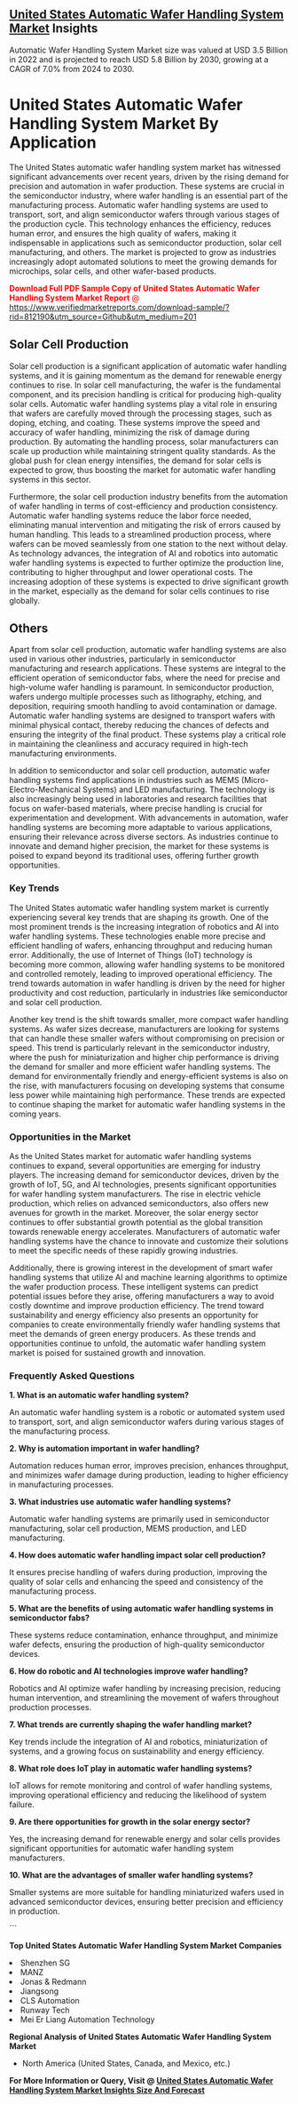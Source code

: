 <h2><a href="https://www.verifiedmarketreports.com/download-sample/?rid=812190&amp;utm_source=Github&amp;utm_medium=201" target="_blank">United States Automatic Wafer Handling System Market</a> Insights</h2><p>Automatic Wafer Handling System Market size was valued at USD 3.5 Billion in 2022 and is projected to reach USD 5.8 Billion by 2030, growing at a CAGR of 7.0% from 2024 to 2030.</p><p><h1>United States Automatic Wafer Handling System Market By Application</h1><p>The United States automatic wafer handling system market has witnessed significant advancements over recent years, driven by the rising demand for precision and automation in wafer production. These systems are crucial in the semiconductor industry, where wafer handling is an essential part of the manufacturing process. Automatic wafer handling systems are used to transport, sort, and align semiconductor wafers through various stages of the production cycle. This technology enhances the efficiency, reduces human error, and ensures the high quality of wafers, making it indispensable in applications such as semiconductor production, solar cell manufacturing, and others. The market is projected to grow as industries increasingly adopt automated solutions to meet the growing demands for microchips, solar cells, and other wafer-based products.<p><p><span class=""><span style="color: #ff0000;"><strong>Download Full PDF Sample Copy of United States Automatic Wafer Handling System Market Report</strong> @ </span><a href="https://www.verifiedmarketreports.com/download-sample/?rid=812190&amp;utm_source=Github&amp;utm_medium=201" target="_blank">https://www.verifiedmarketreports.com/download-sample/?rid=812190&amp;utm_source=Github&amp;utm_medium=201</a></span></p></p><h2>Solar Cell Production</h2><p>Solar cell production is a significant application of automatic wafer handling systems, and it is gaining momentum as the demand for renewable energy continues to rise. In solar cell manufacturing, the wafer is the fundamental component, and its precision handling is critical for producing high-quality solar cells. Automatic wafer handling systems play a vital role in ensuring that wafers are carefully moved through the processing stages, such as doping, etching, and coating. These systems improve the speed and accuracy of wafer handling, minimizing the risk of damage during production. By automating the handling process, solar manufacturers can scale up production while maintaining stringent quality standards. As the global push for clean energy intensifies, the demand for solar cells is expected to grow, thus boosting the market for automatic wafer handling systems in this sector.</p><p>Furthermore, the solar cell production industry benefits from the automation of wafer handling in terms of cost-efficiency and production consistency. Automatic wafer handling systems reduce the labor force needed, eliminating manual intervention and mitigating the risk of errors caused by human handling. This leads to a streamlined production process, where wafers can be moved seamlessly from one station to the next without delay. As technology advances, the integration of AI and robotics into automatic wafer handling systems is expected to further optimize the production line, contributing to higher throughput and lower operational costs. The increasing adoption of these systems is expected to drive significant growth in the market, especially as the demand for solar cells continues to rise globally.</p><h2>Others</h2><p>Apart from solar cell production, automatic wafer handling systems are also used in various other industries, particularly in semiconductor manufacturing and research applications. These systems are integral to the efficient operation of semiconductor fabs, where the need for precise and high-volume wafer handling is paramount. In semiconductor production, wafers undergo multiple processes such as lithography, etching, and deposition, requiring smooth handling to avoid contamination or damage. Automatic wafer handling systems are designed to transport wafers with minimal physical contact, thereby reducing the chances of defects and ensuring the integrity of the final product. These systems play a critical role in maintaining the cleanliness and accuracy required in high-tech manufacturing environments.</p><p>In addition to semiconductor and solar cell production, automatic wafer handling systems find applications in industries such as MEMS (Micro-Electro-Mechanical Systems) and LED manufacturing. The technology is also increasingly being used in laboratories and research facilities that focus on wafer-based materials, where precise handling is crucial for experimentation and development. With advancements in automation, wafer handling systems are becoming more adaptable to various applications, ensuring their relevance across diverse sectors. As industries continue to innovate and demand higher precision, the market for these systems is poised to expand beyond its traditional uses, offering further growth opportunities.</p><h3>Key Trends</h3><p>The United States automatic wafer handling system market is currently experiencing several key trends that are shaping its growth. One of the most prominent trends is the increasing integration of robotics and AI into wafer handling systems. These technologies enable more precise and efficient handling of wafers, enhancing throughput and reducing human error. Additionally, the use of Internet of Things (IoT) technology is becoming more common, allowing wafer handling systems to be monitored and controlled remotely, leading to improved operational efficiency. The trend towards automation in wafer handling is driven by the need for higher productivity and cost reduction, particularly in industries like semiconductor and solar cell production.</p><p>Another key trend is the shift towards smaller, more compact wafer handling systems. As wafer sizes decrease, manufacturers are looking for systems that can handle these smaller wafers without compromising on precision or speed. This trend is particularly relevant in the semiconductor industry, where the push for miniaturization and higher chip performance is driving the demand for smaller and more efficient wafer handling systems. The demand for environmentally friendly and energy-efficient systems is also on the rise, with manufacturers focusing on developing systems that consume less power while maintaining high performance. These trends are expected to continue shaping the market for automatic wafer handling systems in the coming years.</p><h3>Opportunities in the Market</h3><p>As the United States market for automatic wafer handling systems continues to expand, several opportunities are emerging for industry players. The increasing demand for semiconductor devices, driven by the growth of IoT, 5G, and AI technologies, presents significant opportunities for wafer handling system manufacturers. The rise in electric vehicle production, which relies on advanced semiconductors, also offers new avenues for growth in the market. Moreover, the solar energy sector continues to offer substantial growth potential as the global transition towards renewable energy accelerates. Manufacturers of automatic wafer handling systems have the chance to innovate and customize their solutions to meet the specific needs of these rapidly growing industries.</p><p>Additionally, there is growing interest in the development of smart wafer handling systems that utilize AI and machine learning algorithms to optimize the wafer production process. These intelligent systems can predict potential issues before they arise, offering manufacturers a way to avoid costly downtime and improve production efficiency. The trend toward sustainability and energy efficiency also presents an opportunity for companies to create environmentally friendly wafer handling systems that meet the demands of green energy producers. As these trends and opportunities continue to unfold, the automatic wafer handling system market is poised for sustained growth and innovation.</p><h3>Frequently Asked Questions</h3><p><strong>1. What is an automatic wafer handling system?</strong></p><p>An automatic wafer handling system is a robotic or automated system used to transport, sort, and align semiconductor wafers during various stages of the manufacturing process.</p><p><strong>2. Why is automation important in wafer handling?</strong></p><p>Automation reduces human error, improves precision, enhances throughput, and minimizes wafer damage during production, leading to higher efficiency in manufacturing processes.</p><p><strong>3. What industries use automatic wafer handling systems?</strong></p><p>Automatic wafer handling systems are primarily used in semiconductor manufacturing, solar cell production, MEMS production, and LED manufacturing.</p><p><strong>4. How does automatic wafer handling impact solar cell production?</strong></p><p>It ensures precise handling of wafers during production, improving the quality of solar cells and enhancing the speed and consistency of the manufacturing process.</p><p><strong>5. What are the benefits of using automatic wafer handling systems in semiconductor fabs?</strong></p><p>These systems reduce contamination, enhance throughput, and minimize wafer defects, ensuring the production of high-quality semiconductor devices.</p><p><strong>6. How do robotic and AI technologies improve wafer handling?</strong></p><p>Robotics and AI optimize wafer handling by increasing precision, reducing human intervention, and streamlining the movement of wafers throughout production processes.</p><p><strong>7. What trends are currently shaping the wafer handling market?</strong></p><p>Key trends include the integration of AI and robotics, miniaturization of systems, and a growing focus on sustainability and energy efficiency.</p><p><strong>8. What role does IoT play in automatic wafer handling systems?</strong></p><p>IoT allows for remote monitoring and control of wafer handling systems, improving operational efficiency and reducing the likelihood of system failure.</p><p><strong>9. Are there opportunities for growth in the solar energy sector?</strong></p><p>Yes, the increasing demand for renewable energy and solar cells provides significant opportunities for automatic wafer handling system manufacturers.</p><p><strong>10. What are the advantages of smaller wafer handling systems?</strong></p><p>Smaller systems are more suitable for handling miniaturized wafers used in advanced semiconductor devices, ensuring better precision and efficiency in production.</p>```</p><p><strong>Top United States Automatic Wafer Handling System Market Companies</strong></p><div data-test-id=""><p><li>Shenzhen SG</li><li> MANZ</li><li> Jonas & Redmann</li><li> Jiangsong</li><li> CLS Automation</li><li> Runway Tech</li><li> Mei Er Liang Automation Technology</li></p><div><strong>Regional Analysis of&nbsp;United States Automatic Wafer Handling System Market</strong></div><ul><li dir="ltr"><p dir="ltr">North America&nbsp;(United States, Canada, and Mexico, etc.)</p></li></ul><p><strong>For More Information or Query, Visit @&nbsp;</strong><strong><a href="https://www.verifiedmarketreports.com/product/automatic-wafer-handling-system-market/?utm_source=Github&amp;utm_medium=201" target="_blank">United States Automatic Wafer Handling System Market Insights Size And Forecast</a></strong></p></div>
